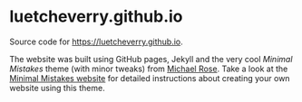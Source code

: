 # luetcheverry.github.io

Source code for <https://luetcheverry.github.io>.

The website was built using GitHub pages, Jekyll and the very cool *Minimal Mistakes* theme (with minor tweaks) from [Michael Rose](http://twitter.com/mmistakes). Take a look at the [Minimal Mistakes website](http://mmistakes.github.io/minimal-mistakes) for detailed instructions about creating your own website using this theme.